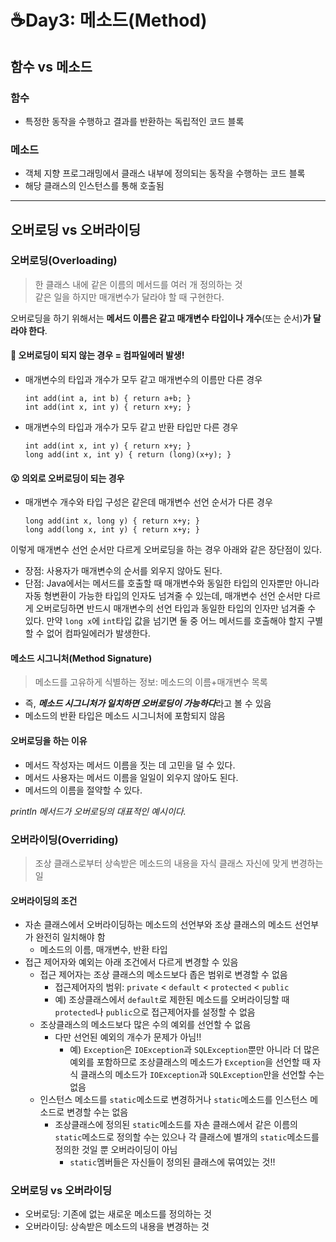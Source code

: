 # ☕Day3: 메소드(Method)
## 함수 vs 메소드
### 함수
- 특정한 동작을 수행하고 결과를 반환하는 독립적인 코드 블록
### 메소드
- 객체 지향 프로그래밍에서 클래스 내부에 정의되는 동작을 수행하는 코드 블록
- 해당 클래스의 인스턴스를 통해 호출됨

---
## 오버로딩 vs 오버라이딩
### 오버로딩(Overloading)

> 한 클래스 내에 같은 이름의 메서드를 여러 개 정의하는 것  
> 같은 일을 하지만 매개변수가 달라야 할 때 구현한다.

오버로딩을 하기 위해서는 **메서드 이름은 같고 매개변수 타입이나 개수**(또는 순서)**가 달라야 한다**. 


#### 🤔 오버로딩이 되지 않는 경우 = 컴파일에러 발생!

-   매개변수의 타입과 개수가 모두 같고 매개변수의 이름만 다른 경우

    ```
    int add(int a, int b) { return a+b; }
    int add(int x, int y) { return x+y; }
    ```

-   매개변수의 타입과 개수가 모두 같고 반환 타입만 다른 경우 

    ```
    int add(int x, int y) { return x+y; }
    long add(int x, int y) { return (long)(x+y); }
    ```

#### 😮 의외로 오버로딩이 되는 경우

-   매개변수 개수와 타입 구성은 같은데 매개변수 선언 순서가 다른 경우

    ```
    long add(int x, long y) { return x+y; }
    long add(long x, int y) { return x+y; }
    ```
이렇게 매개변수 선언 순서만 다르게 오버로딩을 하는 경우 아래와 같은 장단점이 있다.
- 장점: 사용자가 매개변수의 순서를 외우지 않아도 된다.
- 단점: Java에서는 메서드를 호출할 때 매개변수와 동일한 타입의 인자뿐만 아니라 자동 형변환이 가능한 타입의 인자도 넘겨줄 수 있는데, 매개변수 선언 순서만 다르게 오버로딩하면 반드시 매개변수의 선언 타입과 동일한 타입의 인자만 넘겨줄 수 있다. 만약  `long x`에 `int`타입 값을 넘기면 둘 중 어느 메서드를 호출해야 할지 구별할 수 없어 컴파일에러가 발생한다.

#### 메소드 시그니처(Method Signature)
> 메소드를 고유하게 식별하는 정보: 메소드의 이름+매개변수 목록
- 즉, ***메소드 시그니처가 일치하면 오버로딩이 가능하다***라고 볼 수 있음
- 메소드의 반환 타입은 메소드 시그니처에 포함되지 않음

#### 오버로딩을 하는 이유

-   메서드 작성자는 메서드 이름을 짓는 데 고민을 덜 수 있다.
-   메서드 사용자는 메서드 이름을 일일이 외우지 않아도 된다.
-   메서드의 이름을 절약할 수 있다. 

_println 메서드가 오버로딩의 대표적인 예시이다._

### 오버라이딩(Overriding)
> 조상 클래스로부터 상속받은 메소드의 내용을 자식 클래스 자신에 맞게 변경하는 일

#### 오버라이딩의 조건
- 자손 클래스에서 오버라이딩하는 메소드의 선언부와 조상 클래스의 메소드 선언부가 완전히 일치해야 함
  - 메소드의 이름, 매개변수, 반환 타입
- 접근 제어자와 예외는 아래 조건에서 다르게 변경할 수 있음
  - 접근 제어자는 조상 클래스의 메소드보다 좁은 범위로 변경할 수 없음
    - 접근제어자의 범위: `private` < `default` < `protected` < `public`
    - 예) 조상클래스에서 `default`로 제한된 메소드를 오버라이딩할 때 `protected`나 `public`으로 접근제어자를 설정할 수 없음
  - 조상클래스의 메소드보다 많은 수의 예외를 선언할 수 없음
    - 다만 선언된 예외의 개수가 문제가 아님!!
      - 예) `Exception`은 `IOException`과 `SQLException`뿐만 아니라 더 많은 예외를 포함하므로 조상클래스의 메소드가 `Exception`을 선언할 때 자식 클래스의 메소드가 `IOException`과 `SQLException`만을 선언할 수는 없음
  - 인스턴스 메소드를 `static`메소드로 변경하거나 `static`메소드를 인스턴스 메소드로 변경할 수는 없음
    - 조상클래스에 정의된 `static`메소드를 자손 클래스에서 같은 이름의 `static`메소드로 정의할 수는 있으나 각 클래스에 별개의 `static`메소드를 정의한 것일 뿐 오버라이딩이 아님
      - `static`멤버들은 자신들이 정의된 클래스에 묶여있는 것!!

### 오버로딩 vs 오버라이딩
- 오버로딩: 기존에 없는 새로운 메소드를 정의하는 것
- 오버라이딩: 상속받은 메소드의 내용을 변경하는 것


